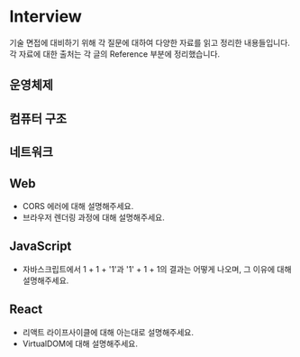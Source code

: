 # Interview

기술 면접에 대비하기 위해 각 질문에 대하여 다양한 자료를 읽고 정리한 내용들입니다.
각 자료에 대한 출처는 각 글의 Reference 부분에 정리했습니다.

## 운영체제

## 컴퓨터 구조

## 네트워크

## Web

- CORS 에러에 대해 설명해주세요.
- 브라우저 렌더링 과정에 대해 설명해주세요.

## JavaScript

- 자바스크립트에서 1 + 1 + '1'과 '1' + 1 + 1의 결과는 어떻게 나오며, 그 이유에 대해 설명해주세요.

## React

- 리액트 라이프사이클에 대해 아는대로 설명해주세요.
- VirtualDOM에 대해 설명해주세요.
